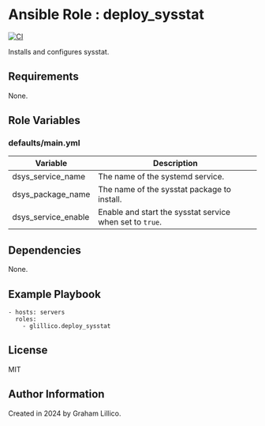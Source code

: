 # Ansible Role : deploy_sysstat

[![CI](https://github.com/glillico/ansible-role-deploy_sysstat/workflows/CI/badge.svg)](https://github.com/glillico/ansible-role-deploy_sysstat/actions?query=workflow%3ACI)

Installs and configures sysstat.

## Requirements

None.

## Role Variables

### defaults/main.yml

|Variable|Description|
|---|---|
|dsys_service_name|The name of the systemd service.|
|dsys_package_name|The name of the sysstat package to install.|
|dsys_service_enable|Enable and start the sysstat service when set to `true`.|

## Dependencies

None.
## Example Playbook

    - hosts: servers
      roles:
        - glillico.deploy_sysstat

## License

MIT

## Author Information

Created in 2024 by Graham Lillico.
